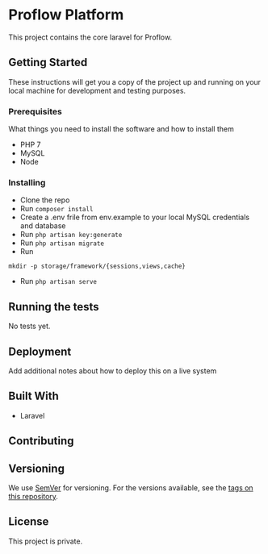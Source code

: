 # Proflow Platform

This project contains the core laravel for Proflow.
 
## Getting Started

These instructions will get you a copy of the project up and running on your local machine for development and testing purposes.

### Prerequisites

What things you need to install the software and how to install them

* PHP 7
* MySQL
* Node

### Installing

* Clone the repo
* Run ```composer install```
* Create a .env frile from env.example to your local MySQL credentials and database
* Run ```php artisan key:generate```
* Run ```php artisan migrate```
* Run
```
mkdir -p storage/framework/{sessions,views,cache}
```

* Run ```php artisan serve```

## Running the tests

No tests yet. 

## Deployment

Add additional notes about how to deploy this on a live system

## Built With

* Laravel

## Contributing


## Versioning

We use [SemVer](http://semver.org/) for versioning. For the versions available, see the [tags on this repository](https://github.com/your/project/tags). 

## License

This project is private.
